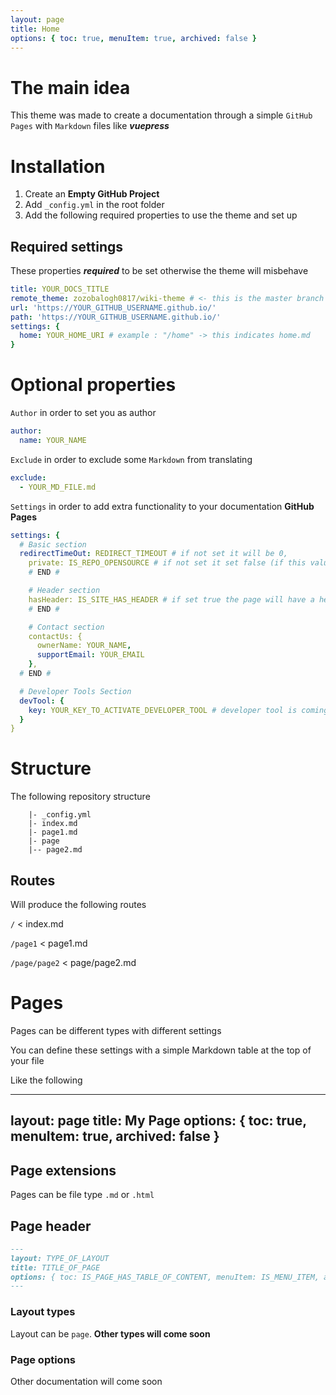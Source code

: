 ```yaml
---
layout: page
title: Home
options: { toc: true, menuItem: true, archived: false }
---
```


# The main idea

This theme was made to create a documentation through a simple `GitHub Pages` with `Markdown` files
like ***vuepress***

# Installation

1. Create an **Empty GitHub Project**
2. Add `_config.yml` in the root folder
3. Add the following required properties to use the theme and set up

## Required settings
These properties ***required*** to be set otherwise the theme will misbehave

```yaml
title: YOUR_DOCS_TITLE
remote_theme: zozobalogh0817/wiki-theme # <- this is the master branch of this repo must be set to use this theme
url: 'https://YOUR_GITHUB_USERNAME.github.io/'
path: 'https://YOUR_GITHUB_USERNAME.github.io/'
settings: {
  home: YOUR_HOME_URI # example : "/home" -> this indicates home.md
}
```

# Optional properties

`Author` in order to set you as author

```yaml
author:
  name: YOUR_NAME
```

`Exclude` in order to exclude some `Markdown` from translating

```yaml
exclude:
  - YOUR_MD_FILE.md
```

`Settings` in order to add extra functionality to your documentation **GitHub Pages**

```yaml
settings: {
  # Basic section
  redirectTimeOut: REDIRECT_TIMEOUT # if not set it will be 0,
    private: IS_REPO_OPENSOURCE # if not set it set false (if this value true the docs pages are editable with a GH link),
    # END #

    # Header section
    hasHeader: IS_SITE_HAS_HEADER # if set true the page will have a header,
    # END #

    # Contact section
    contactUs: {
      ownerName: YOUR_NAME,
      supportEmail: YOUR_EMAIL
    },
  # END #

  # Developer Tools Section
  devTool: {
    key: YOUR_KEY_TO_ACTIVATE_DEVELOPER_TOOL # developer tool is coming soon
  }
}
```

# Structure
The following repository structure
```
    |- _config.yml
    |- index.md
    |- page1.md
    |- page
    |-- page2.md
```    
## Routes
Will produce the following routes

`/` < index.md

`/page1` < page1.md

`/page/page2` < page/page2.md


# Pages
Pages can be different types with different settings

You can define these settings with a simple Markdown table at the top of your file

Like the following

---
layout: page
title: My Page
options: { toc: true, menuItem: true, archived: false }
---

## Page extensions
Pages can be file type `.md` or `.html`

## Page header

```markdown
---
layout: TYPE_OF_LAYOUT
title: TITLE_OF_PAGE
options: { toc: IS_PAGE_HAS_TABLE_OF_CONTENT, menuItem: IS_MENU_ITEM, archived: IS_PAGE_ARCHIVED }
---
```

### Layout types
Layout can be `page`. 
**Other types will come soon**

### Page options

Other documentation will come soon
